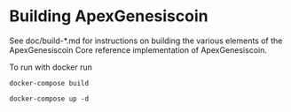 # Building ApexGenesiscoin

See doc/build-\*.md for instructions on building the various
elements of the ApexGenesiscoin Core reference implementation of ApexGenesiscoin.

To run with docker run

```
docker-compose build
```

```
docker-compose up -d
```
